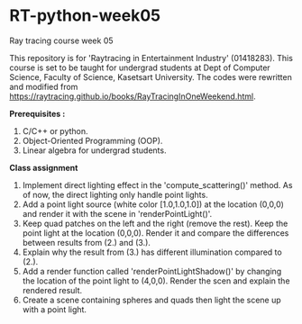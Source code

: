 # RT-python-week05
Ray tracing course week 05

This repository is for 'Raytracing in Entertainment Industry' (01418283).
This course is set to be taught for undergrad students at Dept of Computer Science, Faculty of Science, Kasetsart University.
The codes were rewritten and modified from https://raytracing.github.io/books/RayTracingInOneWeekend.html.

**Prerequisites :**
1. C/C++ or python.
2. Object-Oriented Programming (OOP).
3. Linear algebra for undergrad students.


**Class assignment**

1. Implement direct lighting effect in the 'compute_scattering()' method. As of now, the direct lighting only handle point lights.
2. Add a point light source (white color [1.0,1.0,1.0]) at the location (0,0,0) and render it with the scene in 'renderPointLight()'.
3. Keep quad patches on the left and the right (remove the rest). Keep the point light at the location (0,0,0). Render it and compare the differences between results from (2.) and (3.). 
4. Explain why the result from (3.) has different illumination compared to (2.).
5. Add a render function called 'renderPointLightShadow()' by changing the location of the point light to (4,0,0). Render the scen and explain the rendered result.
6. Create a scene containing spheres and quads then light the scene up with a point light.
